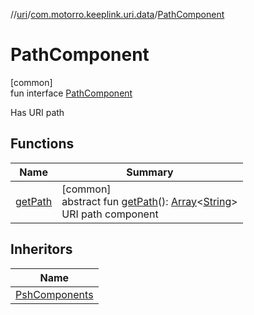 //[uri](../../../index.md)/[com.motorro.keeplink.uri.data](../index.md)/[PathComponent](index.md)

# PathComponent

[common]\
fun interface [PathComponent](index.md)

Has URI path

## Functions

| Name | Summary |
|---|---|
| [getPath](get-path.md) | [common]<br>abstract fun [getPath](get-path.md)(): [Array](https://kotlinlang.org/api/latest/jvm/stdlib/kotlin/-array/index.html)&lt;[String](https://kotlinlang.org/api/latest/jvm/stdlib/kotlin/-string/index.html)&gt;<br>URI path component |

## Inheritors

| Name |
|---|
| [PshComponents](../-psh-components/index.md) |
